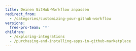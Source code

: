 ```yaml
---
title: Deinen GitHub-Workflow anpassen
redirect_from:
  - /categories/customizing-your-github-workflow
versions:
  free-pro-team: '*'
children:
  - /exploring-integrations
  - /purchasing-and-installing-apps-in-github-marketplace
---
```


